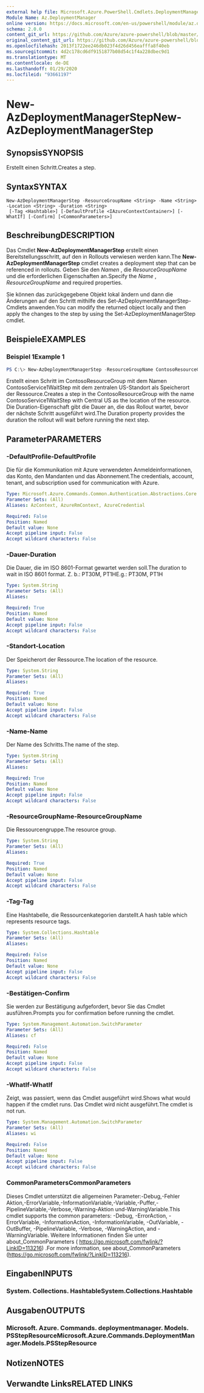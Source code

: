 ```yaml
---
external help file: Microsoft.Azure.PowerShell.Cmdlets.DeploymentManager.dll-Help.xml
Module Name: Az.DeploymentManager
online version: https://docs.microsoft.com/en-us/powershell/module/az.deploymentmanager/new-azdeploymentmanagerstep
schema: 2.0.0
content_git_url: https://github.com/Azure/azure-powershell/blob/master/src/DeploymentManager/DeploymentManager/help/New-AzDeploymentManagerStep.md
original_content_git_url: https://github.com/Azure/azure-powershell/blob/master/src/DeploymentManager/DeploymentManager/help/New-AzDeploymentManagerStep.md
ms.openlocfilehash: 2013f1722ee246db023f4d26d456eafffa8f40eb
ms.sourcegitcommit: 4d2c178cd6df9151877b08d54c1f4a228dbec9d1
ms.translationtype: MT
ms.contentlocale: de-DE
ms.lasthandoff: 01/29/2020
ms.locfileid: "93661197"
---
```

# <span data-ttu-id="a99f6-101">New-AzDeploymentManagerStep</span><span class="sxs-lookup"><span data-stu-id="a99f6-101">New-AzDeploymentManagerStep</span></span>

## <span data-ttu-id="a99f6-102">Synopsis</span><span class="sxs-lookup"><span data-stu-id="a99f6-102">SYNOPSIS</span></span>
<span data-ttu-id="a99f6-103">Erstellt einen Schritt.</span><span class="sxs-lookup"><span data-stu-id="a99f6-103">Creates a step.</span></span>

## <span data-ttu-id="a99f6-104">Syntax</span><span class="sxs-lookup"><span data-stu-id="a99f6-104">SYNTAX</span></span>

```
New-AzDeploymentManagerStep -ResourceGroupName <String> -Name <String> -Location <String> -Duration <String>
 [-Tag <Hashtable>] [-DefaultProfile <IAzureContextContainer>] [-WhatIf] [-Confirm] [<CommonParameters>]
```

## <span data-ttu-id="a99f6-105">Beschreibung</span><span class="sxs-lookup"><span data-stu-id="a99f6-105">DESCRIPTION</span></span>
<span data-ttu-id="a99f6-106">Das Cmdlet **New-AzDeploymentManagerStep** erstellt einen Bereitstellungsschritt, auf den in Rollouts verwiesen werden kann.</span><span class="sxs-lookup"><span data-stu-id="a99f6-106">The **New-AzDeploymentManagerStep** cmdlet creates a deployment step that can be referenced in rollouts.</span></span>
<span data-ttu-id="a99f6-107">Geben Sie den *Namen* , die *ResourceGroupName* und die erforderlichen Eigenschaften an.</span><span class="sxs-lookup"><span data-stu-id="a99f6-107">Specify the *Name* , *ResourceGroupName* and required properties.</span></span>

<span data-ttu-id="a99f6-108">Sie können das zurückgegebene Objekt lokal ändern und dann die Änderungen auf den Schritt mithilfe des Set-AzDeploymentManagerStep-Cmdlets anwenden.</span><span class="sxs-lookup"><span data-stu-id="a99f6-108">You can modify the returned object locally and then apply the changes to the step by using the Set-AzDeploymentManagerStep cmdlet.</span></span>

## <span data-ttu-id="a99f6-109">Beispiele</span><span class="sxs-lookup"><span data-stu-id="a99f6-109">EXAMPLES</span></span>

### <span data-ttu-id="a99f6-110">Beispiel 1</span><span class="sxs-lookup"><span data-stu-id="a99f6-110">Example 1</span></span>
```powershell
PS C:\> New-AzDeploymentManagerStep -ResourceGroupName ContosoResourceGroup -Name ContosoService1WaitStep -Location "Central US" -Duration PT20M
```

<span data-ttu-id="a99f6-111">Erstellt einen Schritt im ContosoResourceGroup mit dem Namen ContosoService1WaitStep mit dem zentralen US-Standort als Speicherort der Ressource.</span><span class="sxs-lookup"><span data-stu-id="a99f6-111">Creates a step in the ContosoResourceGroup with the name ContosoService1WaitStep with Central US as the location of the resource.</span></span> <span data-ttu-id="a99f6-112">Die Duration-Eigenschaft gibt die Dauer an, die das Rollout wartet, bevor der nächste Schritt ausgeführt wird.</span><span class="sxs-lookup"><span data-stu-id="a99f6-112">The Duration property provides the duration the rollout will wait before running the next step.</span></span>

## <span data-ttu-id="a99f6-113">Parameter</span><span class="sxs-lookup"><span data-stu-id="a99f6-113">PARAMETERS</span></span>

### <span data-ttu-id="a99f6-114">-DefaultProfile</span><span class="sxs-lookup"><span data-stu-id="a99f6-114">-DefaultProfile</span></span>
<span data-ttu-id="a99f6-115">Die für die Kommunikation mit Azure verwendeten Anmeldeinformationen, das Konto, den Mandanten und das Abonnement.</span><span class="sxs-lookup"><span data-stu-id="a99f6-115">The credentials, account, tenant, and subscription used for communication with Azure.</span></span>

```yaml
Type: Microsoft.Azure.Commands.Common.Authentication.Abstractions.Core.IAzureContextContainer
Parameter Sets: (All)
Aliases: AzContext, AzureRmContext, AzureCredential

Required: False
Position: Named
Default value: None
Accept pipeline input: False
Accept wildcard characters: False
```

### <span data-ttu-id="a99f6-116">-Dauer</span><span class="sxs-lookup"><span data-stu-id="a99f6-116">-Duration</span></span>
<span data-ttu-id="a99f6-117">Die Dauer, die im ISO 8601-Format gewartet werden soll.</span><span class="sxs-lookup"><span data-stu-id="a99f6-117">The duration to wait in ISO 8601 format.</span></span>
<span data-ttu-id="a99f6-118">Z. b.: PT30M, PT1H</span><span class="sxs-lookup"><span data-stu-id="a99f6-118">E.g.: PT30M, PT1H</span></span>

```yaml
Type: System.String
Parameter Sets: (All)
Aliases:

Required: True
Position: Named
Default value: None
Accept pipeline input: False
Accept wildcard characters: False
```

### <span data-ttu-id="a99f6-119">-Standort</span><span class="sxs-lookup"><span data-stu-id="a99f6-119">-Location</span></span>
<span data-ttu-id="a99f6-120">Der Speicherort der Ressource.</span><span class="sxs-lookup"><span data-stu-id="a99f6-120">The location of the resource.</span></span>

```yaml
Type: System.String
Parameter Sets: (All)
Aliases:

Required: True
Position: Named
Default value: None
Accept pipeline input: False
Accept wildcard characters: False
```

### <span data-ttu-id="a99f6-121">-Name</span><span class="sxs-lookup"><span data-stu-id="a99f6-121">-Name</span></span>
<span data-ttu-id="a99f6-122">Der Name des Schritts.</span><span class="sxs-lookup"><span data-stu-id="a99f6-122">The name of the step.</span></span>

```yaml
Type: System.String
Parameter Sets: (All)
Aliases:

Required: True
Position: Named
Default value: None
Accept pipeline input: False
Accept wildcard characters: False
```

### <span data-ttu-id="a99f6-123">-ResourceGroupName</span><span class="sxs-lookup"><span data-stu-id="a99f6-123">-ResourceGroupName</span></span>
<span data-ttu-id="a99f6-124">Die Ressourcengruppe.</span><span class="sxs-lookup"><span data-stu-id="a99f6-124">The resource group.</span></span>

```yaml
Type: System.String
Parameter Sets: (All)
Aliases:

Required: True
Position: Named
Default value: None
Accept pipeline input: False
Accept wildcard characters: False
```

### <span data-ttu-id="a99f6-125">-Tag</span><span class="sxs-lookup"><span data-stu-id="a99f6-125">-Tag</span></span>
<span data-ttu-id="a99f6-126">Eine Hashtabelle, die Ressourcenkategorien darstellt.</span><span class="sxs-lookup"><span data-stu-id="a99f6-126">A hash table which represents resource tags.</span></span>

```yaml
Type: System.Collections.Hashtable
Parameter Sets: (All)
Aliases:

Required: False
Position: Named
Default value: None
Accept pipeline input: False
Accept wildcard characters: False
```

### <span data-ttu-id="a99f6-127">-Bestätigen</span><span class="sxs-lookup"><span data-stu-id="a99f6-127">-Confirm</span></span>
<span data-ttu-id="a99f6-128">Sie werden zur Bestätigung aufgefordert, bevor Sie das Cmdlet ausführen.</span><span class="sxs-lookup"><span data-stu-id="a99f6-128">Prompts you for confirmation before running the cmdlet.</span></span>

```yaml
Type: System.Management.Automation.SwitchParameter
Parameter Sets: (All)
Aliases: cf

Required: False
Position: Named
Default value: None
Accept pipeline input: False
Accept wildcard characters: False
```

### <span data-ttu-id="a99f6-129">-WhatIf</span><span class="sxs-lookup"><span data-stu-id="a99f6-129">-WhatIf</span></span>
<span data-ttu-id="a99f6-130">Zeigt, was passiert, wenn das Cmdlet ausgeführt wird.</span><span class="sxs-lookup"><span data-stu-id="a99f6-130">Shows what would happen if the cmdlet runs.</span></span>
<span data-ttu-id="a99f6-131">Das Cmdlet wird nicht ausgeführt.</span><span class="sxs-lookup"><span data-stu-id="a99f6-131">The cmdlet is not run.</span></span>

```yaml
Type: System.Management.Automation.SwitchParameter
Parameter Sets: (All)
Aliases: wi

Required: False
Position: Named
Default value: None
Accept pipeline input: False
Accept wildcard characters: False
```

### <span data-ttu-id="a99f6-132">CommonParameters</span><span class="sxs-lookup"><span data-stu-id="a99f6-132">CommonParameters</span></span>
<span data-ttu-id="a99f6-133">Dieses Cmdlet unterstützt die allgemeinen Parameter:-Debug,-Fehler Aktion,-ErrorVariable,-InformationVariable,-Variable,-Puffer,-PipelineVariable,-Verbose,-Warning-Aktion und-WarningVariable.</span><span class="sxs-lookup"><span data-stu-id="a99f6-133">This cmdlet supports the common parameters: -Debug, -ErrorAction, -ErrorVariable, -InformationAction, -InformationVariable, -OutVariable, -OutBuffer, -PipelineVariable, -Verbose, -WarningAction, and -WarningVariable.</span></span> <span data-ttu-id="a99f6-134">Weitere Informationen finden Sie unter about_CommonParameters ( https://go.microsoft.com/fwlink/?LinkID=113216) .</span><span class="sxs-lookup"><span data-stu-id="a99f6-134">For more information, see about_CommonParameters (https://go.microsoft.com/fwlink/?LinkID=113216).</span></span>

## <span data-ttu-id="a99f6-135">Eingaben</span><span class="sxs-lookup"><span data-stu-id="a99f6-135">INPUTS</span></span>

### <span data-ttu-id="a99f6-136">System. Collections. Hashtable</span><span class="sxs-lookup"><span data-stu-id="a99f6-136">System.Collections.Hashtable</span></span>

## <span data-ttu-id="a99f6-137">Ausgaben</span><span class="sxs-lookup"><span data-stu-id="a99f6-137">OUTPUTS</span></span>

### <span data-ttu-id="a99f6-138">Microsoft. Azure. Commands. deploymentmanager. Models. PSStepResource</span><span class="sxs-lookup"><span data-stu-id="a99f6-138">Microsoft.Azure.Commands.DeploymentManager.Models.PSStepResource</span></span>

## <span data-ttu-id="a99f6-139">Notizen</span><span class="sxs-lookup"><span data-stu-id="a99f6-139">NOTES</span></span>

## <span data-ttu-id="a99f6-140">Verwandte Links</span><span class="sxs-lookup"><span data-stu-id="a99f6-140">RELATED LINKS</span></span>

